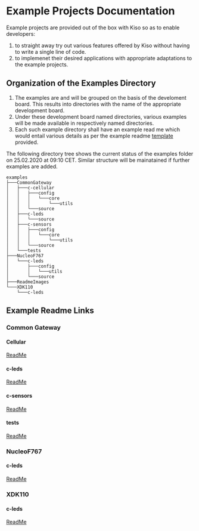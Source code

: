 # Example Projects Documentation

Example projects are provided out of the box with Kiso so as to enable developers:
1. to straight away try out various features offered by Kiso without having to write a single line of code.
2. to implemenet their desired applications with appropriate adaptations to the example projects.

## Organization of the Examples Directory

1. The examples are and will be grouped on the basis of the develoment board. This results into directories with the name of the appropriate development board.
2. Under these development board named directories, various examples will be made available in respectively named directories.
3. Each such example directory shall have an example read me which would entail various details as per the example readme [template](./examples_readme_blueprint.md) provided.

The following directory tree shows the current status of the examples folder on 25.02.2020 at 09:10 CET. Similar structure will be mainatained if further examples are added.


```tree
examples
├───CommonGateway
│   ├───c-cellular
│   │   ├───config
│   │   │   └───core
│   │   │       └───utils
│   │   └───source
│   ├───c-leds
│   │   └───source
│   ├───c-sensors
│   │   ├───config
│   │   │   └───core
│   │   │       └───utils
│   │   └───source
│   └───tests
├───NucleoF767
│   └───c-leds
│       ├───config
│       │   └───utils
│       └───source
├───ReadmeImages
└───XDK110
    └───c-leds
```


## Example Readme Links

### Common Gateway

#### Cellular
[ReadMe](./CommonGateway/c-cellular/readme.md)

#### c-leds
[ReadMe](./CommonGateway/c-leds/readme.md)

#### c-sensors
[ReadMe](./CommonGateway/c-sensors/readme.md)

#### tests
[ReadMe](./CommonGateway/tests/readme.md)

### NucleoF767

#### c-leds
[ReadMe](./NucleoF767/c-leds/readme.md)

### XDK110

#### c-leds
[ReadMe](./XDK110/c-leds/readme.md)

